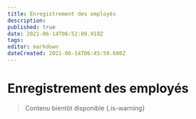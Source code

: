 ```yaml
---
title: Enregistrement des employés
description: 
published: true
date: 2021-06-14T06:52:09.919Z
tags: 
editor: markdown
dateCreated: 2021-06-14T06:45:59.680Z
---
```


# Enregistrement des employés

> Contenu bientôt disponible
{.is-warning}
